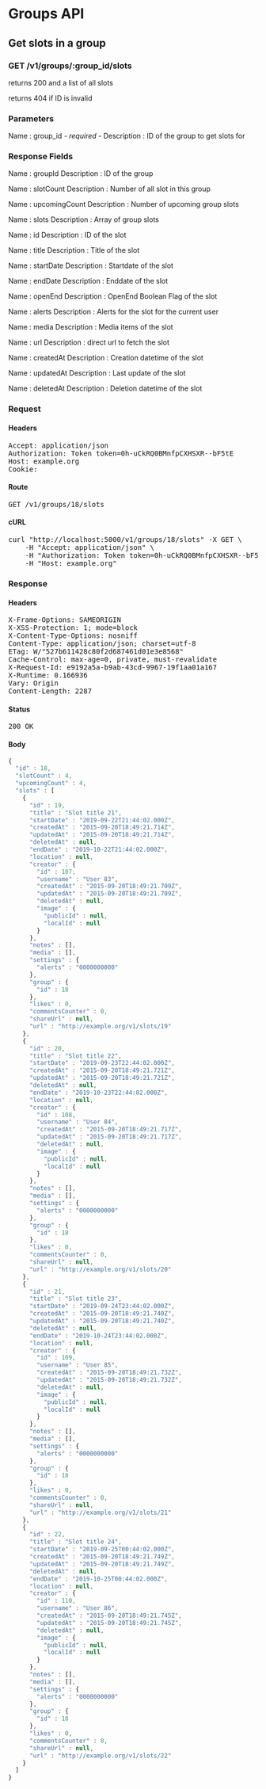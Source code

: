 # Groups API

## Get slots in a group

### GET /v1/groups/:group_id/slots

returns 200 and a list of all slots

returns 404 if ID is invalid

### Parameters

Name : group_id *- required -*
Description : ID of the group to get slots for


### Response Fields

Name : groupId
Description : ID of the group

Name : slotCount
Description : Number of all slot in this group

Name : upcomingCount
Description : Number of upcoming group slots

Name : slots
Description : Array of group slots

Name : id
Description : ID of the slot

Name : title
Description : Title of the slot

Name : startDate
Description : Startdate of the slot

Name : endDate
Description : Enddate of the slot

Name : openEnd
Description : OpenEnd Boolean Flag of the slot

Name : alerts
Description : Alerts for the slot for the current user

Name : media
Description : Media items of the slot

Name : url
Description : direct url to fetch the slot

Name : createdAt
Description : Creation datetime of the slot

Name : updatedAt
Description : Last update of the slot

Name : deletedAt
Description : Deletion datetime of the slot

### Request

#### Headers

<pre>Accept: application/json
Authorization: Token token=0h-uCkRQ0BMnfpCXHSXR--bF5tE
Host: example.org
Cookie: </pre>

#### Route

<pre>GET /v1/groups/18/slots</pre>

#### cURL

<pre class="request">curl &quot;http://localhost:5000/v1/groups/18/slots&quot; -X GET \
	-H &quot;Accept: application/json&quot; \
	-H &quot;Authorization: Token token=0h-uCkRQ0BMnfpCXHSXR--bF5tE&quot; \
	-H &quot;Host: example.org&quot;</pre>

### Response

#### Headers

<pre>X-Frame-Options: SAMEORIGIN
X-XSS-Protection: 1; mode=block
X-Content-Type-Options: nosniff
Content-Type: application/json; charset=utf-8
ETag: W/&quot;527b611428c80f2d687461d01e3e8568&quot;
Cache-Control: max-age=0, private, must-revalidate
X-Request-Id: e9192a5a-b9ab-43cd-9967-19f1aa01a167
X-Runtime: 0.166936
Vary: Origin
Content-Length: 2287</pre>

#### Status

<pre>200 OK</pre>

#### Body

```javascript
{
  "id" : 18,
  "slotCount" : 4,
  "upcomingCount" : 4,
  "slots" : [
    {
      "id" : 19,
      "title" : "Slot title 21",
      "startDate" : "2019-09-22T21:44:02.000Z",
      "createdAt" : "2015-09-20T18:49:21.714Z",
      "updatedAt" : "2015-09-20T18:49:21.714Z",
      "deletedAt" : null,
      "endDate" : "2019-10-22T21:44:02.000Z",
      "location" : null,
      "creator" : {
        "id" : 107,
        "username" : "User 83",
        "createdAt" : "2015-09-20T18:49:21.709Z",
        "updatedAt" : "2015-09-20T18:49:21.709Z",
        "deletedAt" : null,
        "image" : {
          "publicId" : null,
          "localId" : null
        }
      },
      "notes" : [],
      "media" : [],
      "settings" : {
        "alerts" : "0000000000"
      },
      "group" : {
        "id" : 18
      },
      "likes" : 0,
      "commentsCounter" : 0,
      "shareUrl" : null,
      "url" : "http://example.org/v1/slots/19"
    },
    {
      "id" : 20,
      "title" : "Slot title 22",
      "startDate" : "2019-09-23T22:44:02.000Z",
      "createdAt" : "2015-09-20T18:49:21.721Z",
      "updatedAt" : "2015-09-20T18:49:21.721Z",
      "deletedAt" : null,
      "endDate" : "2019-10-23T22:44:02.000Z",
      "location" : null,
      "creator" : {
        "id" : 108,
        "username" : "User 84",
        "createdAt" : "2015-09-20T18:49:21.717Z",
        "updatedAt" : "2015-09-20T18:49:21.717Z",
        "deletedAt" : null,
        "image" : {
          "publicId" : null,
          "localId" : null
        }
      },
      "notes" : [],
      "media" : [],
      "settings" : {
        "alerts" : "0000000000"
      },
      "group" : {
        "id" : 18
      },
      "likes" : 0,
      "commentsCounter" : 0,
      "shareUrl" : null,
      "url" : "http://example.org/v1/slots/20"
    },
    {
      "id" : 21,
      "title" : "Slot title 23",
      "startDate" : "2019-09-24T23:44:02.000Z",
      "createdAt" : "2015-09-20T18:49:21.740Z",
      "updatedAt" : "2015-09-20T18:49:21.740Z",
      "deletedAt" : null,
      "endDate" : "2019-10-24T23:44:02.000Z",
      "location" : null,
      "creator" : {
        "id" : 109,
        "username" : "User 85",
        "createdAt" : "2015-09-20T18:49:21.732Z",
        "updatedAt" : "2015-09-20T18:49:21.732Z",
        "deletedAt" : null,
        "image" : {
          "publicId" : null,
          "localId" : null
        }
      },
      "notes" : [],
      "media" : [],
      "settings" : {
        "alerts" : "0000000000"
      },
      "group" : {
        "id" : 18
      },
      "likes" : 0,
      "commentsCounter" : 0,
      "shareUrl" : null,
      "url" : "http://example.org/v1/slots/21"
    },
    {
      "id" : 22,
      "title" : "Slot title 24",
      "startDate" : "2019-09-25T00:44:02.000Z",
      "createdAt" : "2015-09-20T18:49:21.749Z",
      "updatedAt" : "2015-09-20T18:49:21.749Z",
      "deletedAt" : null,
      "endDate" : "2019-10-25T00:44:02.000Z",
      "location" : null,
      "creator" : {
        "id" : 110,
        "username" : "User 86",
        "createdAt" : "2015-09-20T18:49:21.745Z",
        "updatedAt" : "2015-09-20T18:49:21.745Z",
        "deletedAt" : null,
        "image" : {
          "publicId" : null,
          "localId" : null
        }
      },
      "notes" : [],
      "media" : [],
      "settings" : {
        "alerts" : "0000000000"
      },
      "group" : {
        "id" : 18
      },
      "likes" : 0,
      "commentsCounter" : 0,
      "shareUrl" : null,
      "url" : "http://example.org/v1/slots/22"
    }
  ]
}
```

